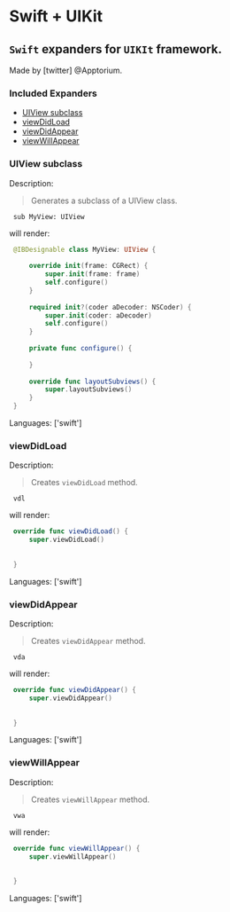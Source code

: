 # Swift + UIKit

## `Swift` expanders for `UIKIt` framework.

Made by [twitter] @Apptorium.

### Included Expanders

- [UIView subclass](#uiview-subclass)
- [viewDidLoad](#viewdidload)
- [viewDidAppear](#viewdidappear)
- [viewWillAppear](#viewwillappear)

### UIView subclass

Description:

> Generates a subclass of a UIView class.

` sub MyView: UIView`

will render:


```swift
 @IBDesignable class MyView: UIView {
     
     override init(frame: CGRect) {
         super.init(frame: frame)
         self.configure()
     }
     
     required init?(coder aDecoder: NSCoder) {
         super.init(coder: aDecoder)
         self.configure()
     }
     
     private func configure() {
         
     }
     
     override func layoutSubviews() {
         super.layoutSubviews()
     }
 }
```

Languages: ['swift']



### viewDidLoad

Description:

> Creates `viewDidLoad` method.

` vdl`

will render:


```swift
 override func viewDidLoad() {
     super.viewDidLoad()
     
     
 }
```

Languages: ['swift']



### viewDidAppear

Description:

> Creates `viewDidAppear` method.

` vda`

will render:


```swift
 override func viewDidAppear() {
     super.viewDidAppear()
     
     
 }
```

Languages: ['swift']



### viewWillAppear

Description:

> Creates `viewWillAppear` method.

` vwa`

will render:


```swift
 override func viewWillAppear() {
     super.viewWillAppear()
     
     
 }
```

Languages: ['swift']



